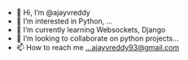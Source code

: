 - 👋 Hi, I’m @ajayvreddy
- 👀 I’m interested in Python, ...
- 🌱 I’m currently learning Websockets, Django
- 💞️ I’m looking to collaborate on python projects...
- 📫 How to reach me ...ajayvreddy93@gmail.com

<!---
ajayvreddy/ajayvreddy is a ✨ special ✨ repository because its `README.md` (this file) appears on your GitHub profile.
You can click the Preview link to take a look at your changes.
--->
